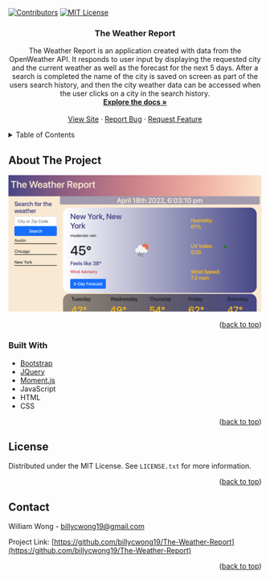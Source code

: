 
<!--
*** Thanks for checking out the Best-README-Template. If you have a suggestion
*** that would make this better, please fork the repo and create a pull request
*** or simply open an issue with the tag "enhancement".
*** Don't forget to give the project a star!
*** Thanks again! Now go create something AMAZING! :D
-->



<!-- PROJECT SHIELDS -->
<!--
*** I'm using markdown "reference style" links for readability.
*** Reference links are enclosed in brackets [ ] instead of parentheses ( ).
*** See the bottom of this document for the declaration of the reference variables
*** for contributors-url, forks-url, etc. This is an optional, concise syntax you may use.
*** https://www.markdownguide.org/basic-syntax/#reference-style-links
-->
[![Contributors][contributors-shield]][contributors-url]
[![MIT License][license-shield]][license-url]



<!-- PROJECT LOGO -->

<h3 align="center">The Weather Report</h3>

  <p align="center">
    The Weather Report is an application created with data from the OpenWeather API. It responds to user input by displaying the requested city and the current weather as well as the forecast for the next 5 days. After a search is completed the name of the city is saved on screen as part of the users search history, and then the city weather data can be accessed when the user clicks on a city in the search history.
    <br />
    <a href="https://github.com/billycwong19/The-Weather-Report"><strong>Explore the docs »</strong></a>
    <br />
    <br />
    <a href="https://billycwong19.github.io/The-Weather-Report/">View Site</a>
    ·
    <a href="https://github.com/billycwong19/The-Weather-Report/issues">Report Bug</a>
    ·
    <a href="https://github.com/billycwong19/The-Weather-Report/issues">Request Feature</a>
  </p>
</div>



<!-- TABLE OF CONTENTS -->
<details>
  <summary>Table of Contents</summary>
  <ol>
    <li>
      <a href="#about-the-project">About The Project</a>
      <ul>
        <li><a href="#built-with">Built With</a></li>
      </ul>
    </li>
    <li><a href="#license">License</a></li>
    <li><a href="#contact">Contact</a></li>
    <li><a href="#acknowledgments">Acknowledgments</a></li>
  </ol>
</details>



<!-- ABOUT THE PROJECT -->
## About The Project

[![Product Name Screen Shot][product-screenshot]](https://github.com/billycwong19/The-Weather-Report/blob/31df3fc7f9536d8632a3395ac04ad00a25433519/images/screenshot.png)

<p align="right">(<a href="#top">back to top</a>)</p>



### Built With

* [Bootstrap](https://getbootstrap.com)
* [JQuery](https://jquery.com)
* [Moment.js](https://momentjs.com)
* JavaScript
* HTML
* CSS

<p align="right">(<a href="#top">back to top</a>)</p>


<!-- LICENSE -->
## License

Distributed under the MIT License. See `LICENSE.txt` for more information.

<p align="right">(<a href="#top">back to top</a>)</p>



<!-- CONTACT -->
## Contact

William Wong - billycwong19@gmail.com

Project Link: [https://github.com/billycwong19/The-Weather-Report](https://github.com/billycwong19/The-Weather-Report)

<p align="right">(<a href="#top">back to top</a>)</p>





<!-- MARKDOWN LINKS & IMAGES -->
<!-- https://www.markdownguide.org/basic-syntax/#reference-style-links -->
[contributors-shield]: https://img.shields.io/github/contributors/billycwong19/The-Weather-Report.svg?style=for-the-badge
[contributors-url]: https://github.com/billycwong19/The-Weather-Report/graphs/contributors
[forks-shield]: https://img.shields.io/github/forks/billycwong19/The-Weather-Report.svg?style=for-the-badge
[forks-url]: https://github.com/billycwong19/The-Weather-Report/network/members
[stars-shield]: https://img.shields.io/github/stars/billycwong19/The-Weather-Report.svg?style=for-the-badge
[stars-url]: https://github.com/billycwong19/The-Weather-Report/stargazers
[issues-shield]: https://img.shields.io/github/issues/billycwong19/The-Weather-Report.svg?style=for-the-badge
[issues-url]: https://github.com/billycwong19/The-Weather-Report/issues
[license-shield]: https://img.shields.io/github/license/billycwong19/The-Weather-Report.svg?style=for-the-badge
[license-url]: https://github.com/billycwong19/The-Weather-Report/blob/master/LICENSE.txt
[product-screenshot]: images/screenshot.png
